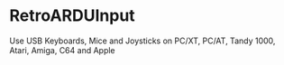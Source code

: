 # RetroARDUInput
Use USB Keyboards, Mice and Joysticks on PC/XT, PC/AT, Tandy 1000, Atari, Amiga, C64 and Apple
